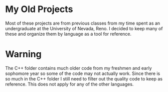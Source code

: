 My Old Projects
========
Most of these projects are from previous classes from my time spent as an undergraduate at the University of Nevada, Reno. I decided to keep many of these and organize them by language as a tool for reference.

Warning
========
The C++ folder contains much older code from my freshmen and early sophomore year so some of the code may not actually work. Since there is so much in the C++ folder I still need to filter out the quality code to keep as reference. This does not apply for any of the other languages.
